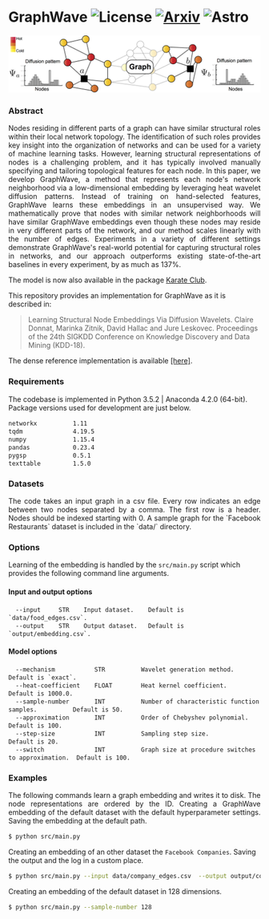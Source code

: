 # GraphWave ![License](https://img.shields.io/github/license/benedekrozemberczki/GraphWaveMachine.svg?color=blue&style=plastic) [![Arxiv](https://img.shields.io/badge/ArXiv-1710.10321-orange.svg?color=blue&style=plastic)](https://arxiv.org/abs/1710.10321) ![Astro](https://img.shields.io/endpoint.svg?url=https%3A%2F%2Fastronomer.ullaakut.eu%2Fshields%3Fowner%3Dbenedekrozemberczki%26name%3DGraphWaveMachine?color=blue&style=plastic)

<p align="center">
  <img width="720" src="graphwave.png">
</p>


### Abstract
<p align="justify">
Nodes residing in different parts of a graph can have similar structural roles within their local network topology. The identification of such roles provides key insight into the organization of networks and can be used for a variety of machine learning tasks. However, learning structural representations of nodes is a challenging problem, and it has typically involved manually specifying and tailoring topological features for each node. In this paper, we develop GraphWave, a method that represents each node's network neighborhood via a low-dimensional embedding by leveraging heat wavelet diffusion patterns. Instead of training on hand-selected features, GraphWave learns these embeddings in an unsupervised way. We mathematically prove that nodes with similar network neighborhoods will have similar GraphWave embeddings even though these nodes may reside in very different parts of the network, and our method scales linearly with the number of edges. Experiments in a variety of different settings demonstrate GraphWave's real-world potential for capturing structural roles in networks, and our approach outperforms existing state-of-the-art baselines in every experiment, by as much as 137%. 
</p>

The model is now also available in the package [Karate Club](https://github.com/benedekrozemberczki/karateclub).

This repository provides an implementation for GraphWave as it is described in:
> Learning Structural Node Embeddings Via Diffusion Wavelets.
> Claire Donnat, Marinka Zitnik, David Hallac and Jure Leskovec.
> Proceedings of the  24th SIGKDD Conference on Knowledge Discovery and Data Mining (KDD-18).

The dense reference implementation is available [[here]](https://github.com/snap-stanford/graphwave).

### Requirements

The codebase is implemented in Python 3.5.2 | Anaconda 4.2.0 (64-bit). Package versions used for development are just below.
```
networkx          1.11
tqdm              4.19.5
numpy             1.15.4
pandas            0.23.4
pygsp             0.5.1
texttable         1.5.0
```

### Datasets
<p align="justify">
The code takes an input graph in a csv file. Every row indicates an edge between two nodes separated by a comma. The first row is a header. Nodes should be indexed starting with 0. A sample graph for the `Facebook Restaurants` dataset is included in the  `data/` directory.</p>

### Options
Learning of the embedding is handled by the `src/main.py` script which provides the following command line arguments.

#### Input and output options
```
  --input     STR    Input dataset.    Default is `data/food_edges.csv`.
  --output    STR    Output dataset.   Default is `output/embedding.csv`.
```
#### Model options
```
  --mechanism           STR          Wavelet generation method.                          Default is `exact`.
  --heat-coefficient    FLOAT        Heat kernel coefficient.                            Default is 1000.0.
  --sample-number       INT          Number of characteristic function samples.          Default is 50.
  --approximation       INT          Order of Chebyshev polynomial.                      Default is 100.
  --step-size           INT          Sampling step size.                                 Default is 20.
  --switch              INT          Graph size at procedure switches to approximation.  Default is 100.
```

### Examples
<p align="justify">
The following commands learn a graph embedding and writes it to disk. The node representations are ordered by the ID. Creating a GraphWave embedding of the default dataset with the default hyperparameter settings. Saving the embedding at the default path.</p>

```sh
$ python src/main.py
```

Creating an embedding of an other dataset the `Facebook Companies`. Saving the output and the log in a custom place.

```sh
$ python src/main.py --input data/company_edges.csv  --output output/company_embedding.csv
```

Creating an embedding of the default dataset in 128 dimensions.

```sh
$ python src/main.py --sample-number 128
```
